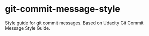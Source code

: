 # git-commit-message-style
Style guide for git commit messages. Based on Udacity Git Commit Message Style Guide.
